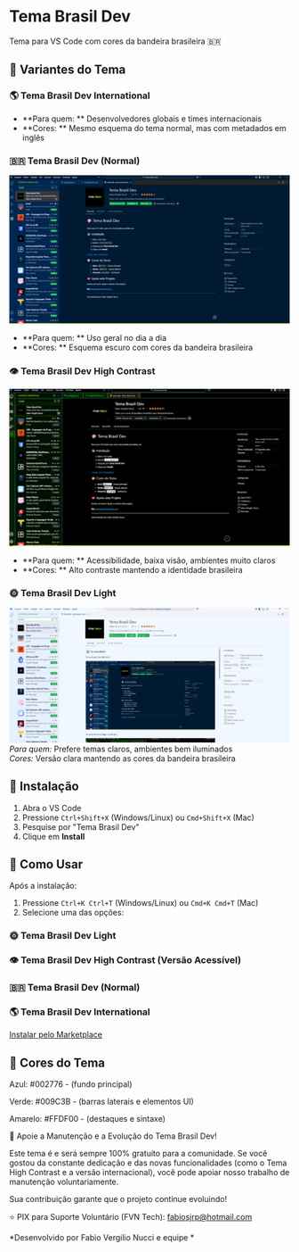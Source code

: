 
# Tema Brasil Dev

Tema para VS Code com cores da bandeira brasileira 🇧🇷

## 🎨 Variantes do Tema

### 🌎 Tema Brasil Dev International
- **Para quem:   ** Desenvolvedores globais e times internacionais
- **Cores:   ** Mesmo esquema do tema normal, mas com metadados em inglês

### 🇧🇷 Tema Brasil Dev (Normal)
![Tema Normal](screenshots/tema_brasil_dev.png)
- **Para quem:  ** Uso geral no dia a dia
- **Cores:   ** Esquema escuro com cores da bandeira brasileira

### 👁️ Tema Brasil Dev High Contrast
![Tema High Contrast](screenshots/tema_brasil_dev_contraste.png)
- **Para quem:   ** Acessibilidade, baixa visão, ambientes muito claros
- **Cores:   ** Alto contraste mantendo a identidade brasileira

### 🌞 Tema Brasil Dev Light
![Tema High Contrast](screenshots/tema_brasil_dev_light.png)
*Para quem:* Prefere temas claros, ambientes bem iluminados  
*Cores:* Versão clara mantendo as cores da bandeira brasileira

## 🚀 Instalação

1. Abra o VS Code
2. Pressione `Ctrl+Shift+X` (Windows/Linux) ou `Cmd+Shift+X` (Mac)
3. Pesquise por "Tema Brasil Dev"
4. Clique em **Install**

## 🎯 Como Usar

Após a instalação:

1. Pressione `Ctrl+K Ctrl+T` (Windows/Linux) ou `Cmd+K Cmd+T` (Mac)
2. Selecione uma das opções:

### 🌞 Tema Brasil Dev Light
### 👁️ Tema Brasil Dev High Contrast (Versão Acessível)
### 🇧🇷 Tema Brasil Dev (Normal)
### 🌎 Tema Brasil Dev International


[Instalar pelo Marketplace](https://marketplace.visualstudio.com/items?itemName=fabio-vergilio-nucci.tema-brasil-dev)


## 🎨 Cores do Tema

Azul: #002776 - (fundo principal)

Verde: #009C3B - (barras laterais e elementos UI)

Amarelo: #FFDF00 - (destaques e sintaxe)


👋 Apoie a Manutenção e a Evolução do Tema Brasil Dev!

Este tema é e será sempre 100% gratuito para a comunidade. Se você gostou da constante dedicação e das novas funcionalidades (como o Tema High Contrast e a versão internacional), você pode apoiar nosso trabalho de manutenção voluntariamente.

Sua contribuição garante que o projeto continue evoluindo!

⭐ PIX para Suporte Voluntário (FVN Tech): fabiosjrp@hotmail.com


*Desenvolvido por Fabio Vergilio Nucci e equipe *

